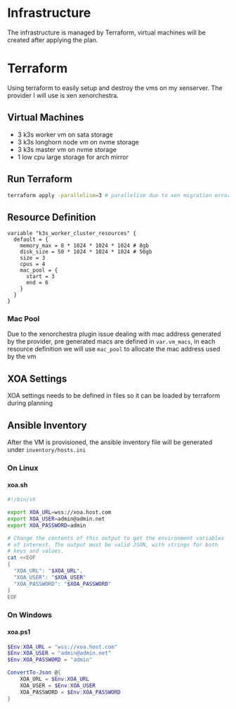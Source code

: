 # Infrastructure
The infrastructure is managed by Terraform, virtual machines will be created after applying the plan.

# Terraform
Using terraform to easily setup and destroy the vms on my xenserver. The provider I will use is xen xenorchestra.

## Virtual Machines

- 3 k3s worker vm on sata storage
- 3 k3s longhorn node vm on nvme storage
- 3 k3s master vm on nvme storage
- 1 low cpu large storage for arch mirror

## Run Terraform
```sh
terraform apply -parallelism=3 # parallelism due to xen migration error (too many disk migration)
```

## Resource Definition

```hcl
variable "k3s_worker_cluster_resources" {
  default = {
    memory_max = 8 * 1024 * 1024 * 1024 # 8gb
    disk_size = 50 * 1024 * 1024 * 1024 # 50gb
    size = 3
    cpus = 4
    mac_pool = {
      start = 3
      end = 6
    }
  }
}

```
### Mac Pool
Due to the xenorchestra plugin issue dealing with mac address generated by the provider, pre generated macs are defined in `var.vm_macs`, in each resource definition we will use `mac_pool` to allocate the mac address used by the vm

## XOA Settings
XOA settings needs to be defined in files so it can be loaded by terraform during planning

## Ansible Inventory
After the VM is provisioned, the ansible inventory file will be generated under `inventory/hosts.ini`

### On Linux

#### xoa.sh
```bash
#!/bin/sh

export XOA_URL=wss://xoa.host.com
export XOA_USER=admin@admin.net
export XOA_PASSWORD=admin

# Change the contents of this output to get the environment variables
# of interest. The output must be valid JSON, with strings for both
# keys and values.
cat <<EOF
{
  "XOA_URL": "$XOA_URL",
  "XOA_USER": "$XOA_USER"
  "XOA_PASSWORD": "$XOA_PASSWORD"
}
EOF
```

### On Windows

#### xoa.ps1
```powershell
$Env:XOA_URL = "wss://xoa.host.com"
$Env:XOA_USER = "admin@admin.net"
$Env:XOA_PASSWORD = "admin"

ConvertTo-Json @{
    XOA_URL = $Env:XOA_URL
    XOA_USER = $Env:XOA_USER
    XOA_PASSWORD = $Env:XOA_PASSWORD
}
```
